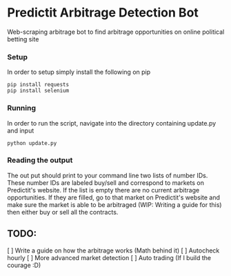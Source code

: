 # Predictit Arbitrage Detection Bot
Web-scraping arbitrage bot to find arbitrage opportunities on online political betting site

### Setup
In order to setup simply install the following on pip
```
pip install requests
pip install selenium
```

### Running
In order to run the script, navigate into the directory containing update.py and input 
```
python update.py
```

### Reading the output
The out put should print to your command line two lists of number IDs. These number IDs are labeled buy/sell and correspond to markets on Predictit's website. If the list is empty there are no current arbitrage opportunities. If they are filled, go to that market on Predictit's website and make sure the market is able to be arbitraged (WIP: Writing a guide for this) then either buy or sell all the contracts.

## TODO:
[ ] Write a guide on how the arbitrage works (Math behind it)
[ ] Autocheck hourly
[ ] More advanced market detection
[ ] Auto trading (If I build the courage :D)
